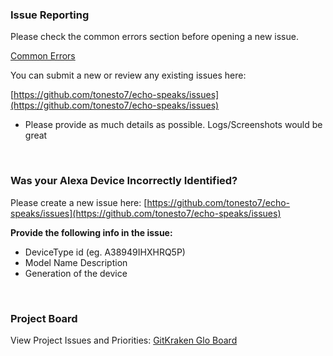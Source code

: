 ### <h3 class="doc-head">Issue Reporting</h3>

Please check the common errors section before opening a new issue.

[Common Errors](/echo-speaks-docs/support/common_errors)

You can submit a new or review any existing issues here:

[https://github.com/tonesto7/echo-speaks/issues](https://github.com/tonesto7/echo-speaks/issues)

* Please provide as much details as possible.
  Logs/Screenshots would be great

<br>

### <h3 class="doc-head">Was your Alexa Device Incorrectly Identified?</h3>

 Please create a new issue here: [https://github.com/tonesto7/echo-speaks/issues](https://github.com/tonesto7/echo-speaks/issues)

**Provide the following info in the issue:**

* DeviceType id (eg. A38949IHXHRQ5P)
* Model Name Description
* Generation of the device

<br>

### <h3 class="doc-head">Project Board</h3>
View Project Issues and Priorities: [GitKraken Glo Board](https://app.gitkraken.com/glo/board/XUiX0Z_0OgAP45W0)


